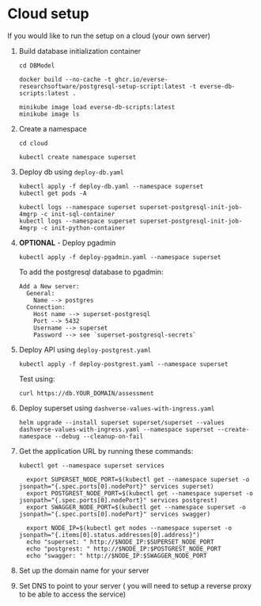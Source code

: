 # Cloud setup

If you would like to run the setup on a cloud (your own server)

1. Build database initialization container

    ```shell
    cd DBModel

    docker build --no-cache -t ghcr.io/everse-researchsoftware/postgresql-setup-script:latest -t everse-db-scripts:latest .

    minikube image load everse-db-scripts:latest
    minikube image ls
    ```

1. Create a namespace

    ```shell
    cd cloud

    kubectl create namespace superset
    ```


1. Deploy db using `deploy-db.yaml`

    ```shell
    kubectl apply -f deploy-db.yaml --namespace superset
    kubectl get pods -A

    kubectl logs --namespace superset superset-postgresql-init-job-4mgrp -c init-sql-container
    kubectl logs --namespace superset superset-postgresql-init-job-4mgrp -c init-python-container
    ```

1. **OPTIONAL** - Deploy pgadmin

    ```shell
    kubectl apply -f deploy-pgadmin.yaml --namespace superset
    ```

    To add the postgresql database to pgadmin:
    ```
    Add a New server:
      General:
        Name --> postgres
      Connection:
        Host name --> superset-postgresql
        Port --> 5432
        Username --> superset
        Password --> see `superset-postgresql-secrets`
    ```

1. Deploy API using `deploy-postgrest.yaml`

    ```shell
    kubectl apply -f deploy-postgrest.yaml --namespace superset
    ```

    Test using:

    ```shell
    curl https://db.YOUR_DOMAIN/assessment
    ```

1. Deploy superset using `dashverse-values-with-ingress.yaml`

    ```shell
    helm upgrade --install superset superset/superset --values dashverse-values-with-ingress.yaml --namespace superset --create-namespace --debug --cleanup-on-fail
    ```

1. Get the application URL by running these commands:

    ```shell
    kubectl get --namespace superset services
    ```

    ```shell
      export SUPERSET_NODE_PORT=$(kubectl get --namespace superset -o jsonpath="{.spec.ports[0].nodePort}" services superset)
      export POSTGREST_NODE_PORT=$(kubectl get --namespace superset -o jsonpath="{.spec.ports[0].nodePort}" services postgrest)
      export SWAGGER_NODE_PORT=$(kubectl get --namespace superset -o jsonpath="{.spec.ports[0].nodePort}" services swagger)

      export NODE_IP=$(kubectl get nodes --namespace superset -o jsonpath="{.items[0].status.addresses[0].address}")
      echo "superset: " http://$NODE_IP:$SUPERSET_NODE_PORT
      echo "postgrest: " http://$NODE_IP:$POSTGREST_NODE_PORT
      echo "swagger: " http://$NODE_IP:$SWAGGER_NODE_PORT
    ```

1. Set up the domain name for your server

1. Set DNS to point to your server ( you will need to setup a reverse proxy to be able to access the service)
